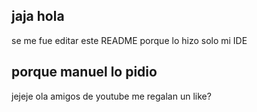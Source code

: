 ## jaja hola
se me fue editar este README porque lo hizo solo mi IDE
## porque manuel lo pidio

jejeje ola amigos de youtube me regalan un like?

